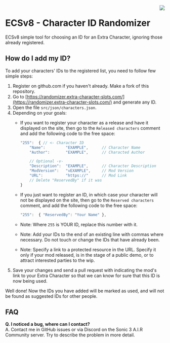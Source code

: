 <img src="src/img/favicon.png" align="right" />

# ECSv8 - Character ID Randomizer

ECSv8 simple tool for choosing an ID for an Extra Character, ignoring those already registered.

## How do I add my ID?

To add your characters' IDs to the registered list, you need to follow few simple steps:

1. Register on github.com if you haven't already. Make a fork of this repository.
2. Go to [https://randomizer.extra-character-slots.com/](https://randomizer.extra-character-slots.com/) and generate any ID.
3. Open the file `src/json/characters.json`.
4. Depending on your goals:
	- If you want to register your character as a release and have it displayed on the site, then go to the `Released characters` comment and add the following code to the free space:

		```js
		"255":	{ // <- Character ID
			"Name":			"EXAMPLE",		// Character Name
			"Author":		"EXAMPLE",		// Characted Author

			// Optional -v-
			"Description":	"EXAMPLE",		// Character Description
			"ModVersion":	"vEXAMPLE",		// Mod Version
			"URL":			"https://"		// Mod Link
			// Delete "ReservedBy" if it was
		}
		```
	- If you just want to register an ID, in which case your character will not be displayed on the site, then go to the `Reserved characters` comment, and add the following code to the free space:

		```js
		"255":	{ "ReservedBy":	"Your Name" },
		```

	- Note: Where `255` is YOUR ID, replace this number with it.
    - Note: Add your IDs to the end of an existing line with commas where necessary. Do not touch or change the IDs that have already been.
	- Note: Specify a link to a protected resource in the URL. Specify it only if your mod released, is in the stage of a public demo, or to attract interested parties to the wip.
5. Save your changes and send a pull request with indicating the mod's link to your Extra Character so that we can know for sure that this ID is now being used.

Well done! Now the IDs you have added will be marked as used, and will not be found as suggested IDs for other people.

## FAQ

**Q. I noticed a bug, where can I contact?**  
A. Contact me in GitHub issues or via Discord on the Sonic 3 A.I.R Community server. Try to describe the problem in more detail.
